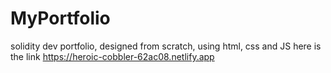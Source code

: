 # MyPortfolio
solidity dev portfolio, designed from scratch, using html, css and JS
here is the link https://heroic-cobbler-62ac08.netlify.app
